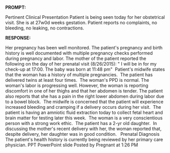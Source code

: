 **PROMPT:**

Pertinent Clinical Presentation  Patient is being seen today for her obstetrical visit. She is at 27w0d weeks gestation. Patient reports no complaints, no bleeding, no leaking, no contractions.

**RESPONSE:**

  Her pregnancy has been well monitored. The patient's pregnancy and birth history is well documented with multiple pregnancy checks performed during pregnancy and labor. The mother of the patient reported the following on the day of her prenatal visit (8/26/2015): " I will be in for my check-up at 17:00. The baby was born at 11:48 pm"  Patient's midwife states that the woman has a history of multiple pregnancies.  The patient has delivered twins at least four times.  The woman's PPD is normal. The woman's labor is progressing well. However, the woman is reporting discomfort in one of her thighs and that her abdomen is tender. The patient also reports that she has a pain in the right lower abdomen during labor due to a bowel block.  The midwife is concerned that the patient will experience increased bleeding and cramping if a delivery occurs during her visit.  The patient is having an amniotic fluid extraction today to collect fetal heart and brain matter for testing later this week.  The woman is a very conscientious person with a strong work ethic.  The patient has a 2-yr old daughter.  In discussing the mother's recent delivery with her, the woman reported that, despite delivery, her daughter was in good condition.   Prenatal Diagnosis   The patient's health history is currently being reviewed by her primary care physician. PPT PowerPoint slide Posted by Pregnant at 1:26 PM